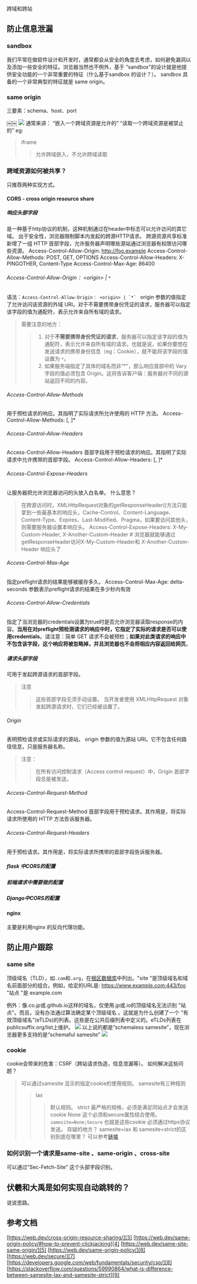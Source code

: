 
跨域和跨站
## 防止信息泄漏
### sandbox
我们平常在做软件设计和开发时，通常都会从安全的角度去考虑，如何避免漏洞以及添加一些安全的特征。浏览器当然也不例外，基于 “sandbox”的设计就是他提供安全功能的一个非常重要的特征（什么基于sandbox 的设计？）。
sandbox 具备的一个非常典型的特征就是 same origin。
###  same origin
三要素：schema、host、port

￼￼ ![][image-1]
通常来讲：
“嵌入一个跨域资源是允许的”
“读取一个跨域资源是被禁止的”
eg:
> iframe
> > 允许跨域嵌入，不允许跨域读取
### 跨域资源如何被共享？
只推荐两种实现方式。
#### CORS - cross origin resource share
##### 响应头部字段
是一种基于http协议的机制，这种机制通过在header中标志可以允许访问的其它域。
出于安全性，浏览器限制脚本内发起的跨源HTTP请求。 
跨源资源共享标准新增了一组 HTTP 首部字段，允许服务器声明哪些源站通过浏览器有权限访问哪些资源。
	Access-Control-Allow-Origin: http://foo.example
	Access-Control-Allow-Methods: POST, GET, OPTIONS
	Access-Control-Allow-Headers: X-PINGOTHER, Content-Type
	Access-Control-Max-Age: 86400
###### Access-Control-Allow-Origin： \<origin\> | `*`
语法：``Access-Control-Allow-Origin： <origin> | `*` ``
origin 参数的值指定了允许访问该资源的外域 URI。对于不需要携带身份凭证的请求，服务器可以指定该字段的值为通配符，表示允许来自所有域的请求。
> 需要注意的地方：
> > 1. 对于**不需要携带身份凭证的请求**，服务器可以指定该字段的值为通配符，表示允许来自所有域的请求。也就是说，如果你要想在发送请求的携带身份信息（eg：Cookie），就不能将该字段的值设置为 `*`。
> > 2. 如果服务端指定了具体的域名而非“*”，那么响应首部中的 Vary 字段的值必须包含 Origin。这将告诉客户端：服务器对不同的源站返回不同的内容。
######  Access-Control-Allow-Methods
用于预检请求的响应。其指明了实际请求所允许使用的 HTTP 方法。
	Access-Control-Allow-Methods: <method>[, <method>]*
###### Access-Control-Allow-Headers
Access-Control-Allow-Headers 首部字段用于预检请求的响应。其指明了实际请求中允许携带的首部字段。
	Access-Control-Allow-Headers: <field-name>[, <field-name>]*
###### Access-Control-Expose-Headers
让服务器把允许浏览器访问的头放入白名单。
什么意思？
> 在跨源访问时，XMLHttpRequest对象的getResponseHeader()方法只能拿到一些最基本的响应头，Cache-Control、Content-Language、Content-Type、Expires、Last-Modified、Pragma，如果要访问其他头，则需要服务器设置本响应头。
	Access-Control-Expose-Headers: X-My-Custom-Header, X-Another-Custom-Header
	# 浏览器就能够通过getResponseHeader访问X-My-Custom-Header和 X-Another-Custom-Header 响应头了
 
###### Access-Control-Max-Age
指定preflight请求的结果能够被缓存多久。
	Access-Control-Max-Age: <delta-seconds>
delta-seconds 参数表示preflight请求的结果在多少秒内有效
###### Access-Control-Allow-Credentials
指定了当浏览器的credentials设置为true时是否允许浏览器读取response的内容。**当用在对preflight预检测请求的响应中时，它指定了实际的请求是否可以使用credentials**。请注意：简单 GET 请求不会被预检；**如果对此类请求的响应中不包含该字段，这个响应将被忽略掉，并且浏览器也不会将相应内容返回给网页**。
##### 请求头部字段
可用于发起跨源请求的首部字段。
> 注意
> >  这些首部字段无须手动设置。 当开发者使用 XMLHttpRequest 对象发起跨源请求时，它们已经被设置了。
###### Origin 
表明预检请求或实际请求的源站。
origin 参数的值为源站 URI。它不包含任何路径信息，只是服务器名称。
> 注意：
> > 在所有访问控制请求（Access control request）中，Origin 首部字段总是被发送。
###### Access-Control-Request-Method
Access-Control-Request-Method 首部字段用于预检请求。其作用是，将实际请求所使用的 HTTP 方法告诉服务器。
###### Access-Control-Request-Headers
用于预检请求。其作用是，将实际请求所携带的首部字段告诉服务器。
##### flask 中CORS的配置
##### 前端请求中需要做的配置
##### Django中CORS的配置
#### nginx
主要是利用nginx 的反向代理功能。
## 防止用户跟踪
### same site 
顶级域名（TLD），如`.com`和`.org`，在[根区数据库][1]中列出。"site "是顶级域名和域名前面部分的组合。例如，给定的URL是:
	https://www.example.com:443/foo
"站点 "是
	example.com

例外：像.co.jp或.github.io这样的域名，仅使用.jp或.io的顶级域名无法识别 "站点"。而且，没有办法通过算法确定某个顶级域名 。这就是为什么创建了一个 "有效顶级域名"(eTLDs)的列表。这些是在公共后缀列表中定义的。eTLDs列表在publicsuffix.org/list上维护。
![][image-2]
以上说的都是“schemaless samesite”，现在浏览器更多支持的是“schemaful samesite”
![][image-3]

### cookie
cookie会带来的危害：CSRF（跨站请求伪造，信息泄漏等）。
如何解决这些问题？
> 可以通过samesite 显示的指定cookie的使用规则。
> samesite有三种规则
> > lax 
> > > 默认规则。
> > strict
> > > 最严格的规格，必须是满足同站点才会发送cookie
> > None
> > > 这个必须和secure属性结合使用。`samesite=None;Secure`
> > > 也就是这些cookie 必须通过https协议发送。
存疑的地方？
samesite=lax 和 samesite=strict的区别到底在哪里？
可以参考[链接][2]
### 如何识别一个请求是same-site 、same-origin 、cross-site
可以通过“Sec-Fetch-Site” 这个头部字段识别。
## 伏羲和大禹是如何实现自动跳转的？
说说思路。
## 参考文档
[https://web.dev/cross-origin-resource-sharing/][3]
[https://web.dev/same-origin-policy/#how-to-prevent-clickjacking][4]
[https://web.dev/same-site-same-origin/][5]
[https://web.dev/same-origin-policy/][6]
[https://web.dev/secure/][7]
[https://developers.google.com/web/fundamentals/security/csp/][8]
[https://stackoverflow.com/questions/59990864/what-is-difference-between-samesite-lax-and-samesite-strict][9]

[1]:	https://www.iana.org/domains/root/db
[2]:	https://stackoverflow.com/questions/59990864/what-is-difference-between-samesite-lax-and-samesite-strict
[3]:	https://web.dev/cross-origin-resource-sharing/
[4]:	https://web.dev/same-origin-policy/#how-to-prevent-clickjacking
[5]:	https://web.dev/same-site-same-origin/
[6]:	https://web.dev/same-origin-policy/
[7]:	https://web.dev/secure/
[8]:	https://developers.google.com/web/fundamentals/security/csp/
[9]:	https://stackoverflow.com/questions/59990864/what-is-difference-between-samesite-lax-and-samesite-strict

[image-1]:	https://tva1.sinaimg.cn/large/008i3skNly1gwdy0qmdmtj317y0k3q45.jpg
[image-2]:	https://tva1.sinaimg.cn/large/008i3skNly1gwf34dw4vcj317j0krab5.jpg
[image-3]:	https://tva1.sinaimg.cn/large/008i3skNly1gwf39p7ngmj31ba0krwfn.jpg